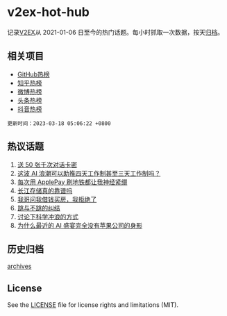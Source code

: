 # v2ex-hot-hub

 记录[V2EX](https://www.v2ex.com/)从 2021-01-06 日至今的热门话题。每小时抓取一次数据，按天[归档](archives)。
 
 ## 相关项目

- [GitHub热榜](https://github.com/lonnyzhang423/github-hot-hub)
- [知乎热榜](https://github.com/lonnyzhang423/zhihu-hot-hub)
- [微博热榜](https://github.com/lonnyzhang423/weibo-hot-hub)
- [头条热榜](https://github.com/lonnyzhang423/toutiao-hot-hub)
- [抖音热榜](https://github.com/lonnyzhang423/douyin-hot-hub)


 `更新时间：2023-03-18 05:06:22 +0800`

## 热议话题

1. [送 50 张千次对话卡密](https://www.v2ex.com/t/924713)
1. [这波 AI 浪潮可以助推四天工作制甚至三天工作制吗？](https://www.v2ex.com/t/924810)
1. [每次用 ApplePay 刷地铁都让我神经紧绷](https://www.v2ex.com/t/924739)
1. [长江存储真的靠谱吗](https://www.v2ex.com/t/924773)
1. [我哥问我借钱买房，我拒绝了](https://www.v2ex.com/t/924735)
1. [跳与不跳的纠结](https://www.v2ex.com/t/924777)
1. [讨论下科学冲浪的方式](https://www.v2ex.com/t/924791)
1. [为什么最近的 AI 盛宴完全没有苹果公司的身影](https://www.v2ex.com/t/924794)

## 历史归档

[archives](archives)

## License

See the [LICENSE](LICENSE) file for license rights and limitations (MIT).
